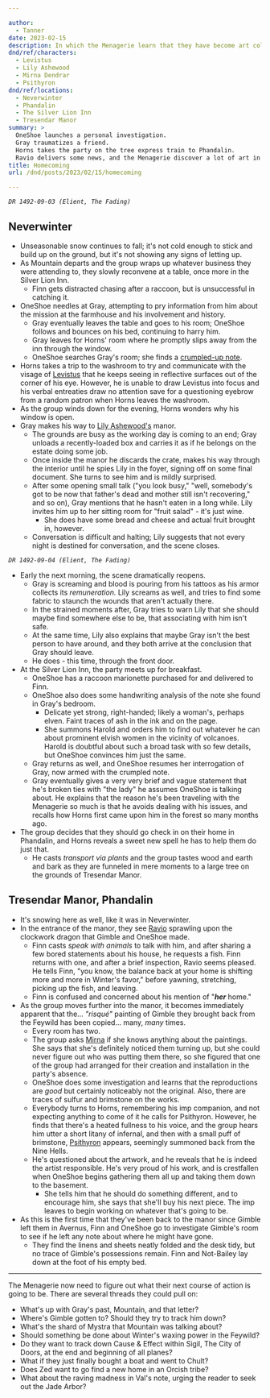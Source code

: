 ```yaml
---

author:
  - Tanner
date: 2023-02-15
description: In which the Menagerie learn that they have become art collectors.
dnd/ref/characters:
  - Levistus
  - Lily Ashewood
  - Mirna Dendrar
  - Psithyron
dnd/ref/locations:
  - Neverwinter
  - Phandalin
  - The Silver Lion Inn
  - Tresendar Manor
summary: >
  OneShoe launches a personal investigation.
  Gray traumatizes a friend.
  Horns takes the party on the tree express train to Phandalin.
  Ravio delivers some news, and the Menagerie discover a lot of art in their home.
title: Homecoming
url: /dnd/posts/2023/02/15/homecoming

---
```


_`DR 1492-09-03 (Elient, The Fading)`_

## Neverwinter

- Unseasonable snow continues to fall; it's not cold enough to stick and build up on the ground, but it's not showing any signs of letting up.
- As Mountain departs and the group wraps up whatever business they were attending to, they slowly reconvene at a table, once more in the Silver Lion Inn.
  - Finn gets distracted chasing after a raccoon, but is unsuccessful in catching it.
- OneShoe needles at Gray, attempting to pry information from him about the mission at the farmhouse and his involvement and history.
  - Gray eventually leaves the table and goes to his room; OneShoe follows and bounces on his bed, continuing to harry him.
  - Gray leaves for Horns' room where he promptly slips away from the inn through the window.
  - OneShoe searches Gray's room; she finds a [crumpled-up note](/dnd/notes/grays-paper-crane-letter).
- Horns takes a trip to the washroom to try and communicate with the visage of [Levistus](/dnd/npcs/levistus) that he keeps seeing in reflective surfaces out of the corner of his eye. However, he is unable to draw Levistus into focus and his verbal entreaties draw no attention save for a questioning eyebrow from a random patron when Horns leaves the washroom.
- As the group winds down for the evening, Horns wonders why his window is open.
- Gray makes his way to [Lily Ashewood's](/dnd/npcs/lily-ashewood) manor.
  - The grounds are busy as the working day is coming to an end; Gray unloads a recently-loaded box and carries it as if he belongs on the estate doing some job.
  - Once inside the manor he discards the crate, makes his way through the interior until he spies Lily in the foyer, signing off on some final document. She turns to see him and is mildly surprised.
  - After some opening small talk ("you look busy," "well, somebody's got to be now that father's dead and mother still isn't recovering," and so on), Gray mentions that he hasn't eaten in a long while. Lily invites him up to her sitting room for "fruit salad" - it's just wine.
    - She does have some bread and cheese and actual fruit brought in, however.
  - Conversation is difficult and halting; Lily suggests that not every night is destined for conversation, and the scene closes.

_`DR 1492-09-04 (Elient, The Fading)`_

- Early the next morning, the scene dramatically reopens.
  - Gray is screaming and blood is pouring from his tattoos as his armor collects its _remuneration._ Lily screams as well, and tries to find some fabric to staunch the wounds that aren't actually there.
  - In the strained moments after, Gray tries to warn Lily that she should maybe find somewhere else to be, that associating with him isn't safe.
  - At the same time, Lily also explains that maybe Gray isn't the best person to have around, and they both arrive at the conclusion that Gray should leave.
  - He does - this time, through the front door.
- At the Silver Lion Inn, the party meets up for breakfast.
  - OneShoe has a raccoon marionette purchased for and delivered to Finn.
  - OneShoe also does some handwriting analysis of the note she found in Gray's bedroom.
    - Delicate yet strong, right-handed; likely a woman's, perhaps elven. Faint traces of ash in the ink and on the page.
    - She summons Harold and orders him to find out whatever he can about prominent elvish women in the vicinity of volcanoes. Harold is doubtful about such a broad task with so few details, but OneShoe convinces him just the same.
  - Gray returns as well, and OneShoe resumes her interrogation of Gray, now armed with the crumpled note.
  - Gray eventually gives a very very brief and vague statement that he's broken ties with "the lady" he assumes OneShoe is talking about. He explains that the reason he's been traveling with the Menagerie so much is that he avoids dealing with his issues, and recalls how Horns first came upon him in the forest so many months ago.
- The group decides that they should go check in on their home in Phandalin, and Horns reveals a sweet new spell he has to help them do just that.
  - He casts _transport via plants_ and the group tastes wood and earth and bark as they are funneled in mere moments to a large tree on the grounds of Tresendar Manor.

## Tresendar Manor, Phandalin

- It's snowing here as well, like it was in Neverwinter.
- In the entrance of the manor, they see [Ravio](/dnd/npcs/ravio/) sprawling upon the clockwork dragon that Gimble and OneShoe made.
  - Finn casts _speak with animals_ to talk with him, and after sharing a few bored statements about his house, he requests a fish. Finn returns with one, and after a brief inspection, Ravio seems pleased. He tells Finn, "you know, the balance back at your home is shifting more and more in Winter's favor," before yawning, stretching, picking up the fish, and leaving.
  - Finn is confused and concerned about his mention of "_**her**_ home."
- As the group moves further into the manor, it becomes immediately apparent that the... _"risqué"_ painting of Gimble they brought back from the Feywild has been copied... many, _many_ times.
  - Every room has two.
  - The group asks [Mirna](/dnd/npcs/mirna-dendrar/) if she knows anything about the paintings. She says that she's definitely noticed them turning up, but she could never figure out who was putting them there, so she figured that one of the group had arranged for their creation and installation in the party's absence.
  - OneShoe does some investigation and learns that the reproductions are _good_ but certainly noticeably not the original. Also, there are traces of sulfur and brimstone on the works.
  - Everybody turns to Horns, remembering his imp companion, and not expecting anything to come of it he calls for Psithyron. However, he finds that there's a heated fullness to his voice, and the group hears him utter a short litany of infernal, and then with a small puff of brimstone, [Psithyron](/dnd/npcs/psithyron/) appears, seemingly summoned back from the Nine Hells.
  - He's questioned about the artwork, and he reveals that he is indeed the artist responsible. He's very proud of his work, and is crestfallen when OneShoe begins gathering them all up and taking them down to the basement.
    - She tells him that he should do something different, and to encourage him, she says that she'll buy his next piece. The imp leaves to begin working on whatever that's going to be.
- As this is the first time that they've been back to the manor since Gimble left them in Avernus, Finn and OneShoe go to investigate Gimble's room to see if he left any note about where he might have gone.
  - They find the linens and sheets neatly folded and the desk tidy, but no trace of Gimble's possessions remain. Finn and Not-Bailey lay down at the foot of his empty bed.

-----

The Menagerie now need to figure out what their next course of action is going to be. There are several threads they could pull on:
- What's up with Gray's past, Mountain, and that letter?
- Where's Gimble gotten to? Should they try to track him down?
- What's the shard of Mystra that Mountain was talking about?
- Should something be done about Winter's waxing power in the Feywild?
- Do they want to track down Cause & Effect within Sigil, The City of Doors, at the end and beginning of all planes?
- What if they just finally bought a boat and went to Chult?
- Does Zed want to go find a new home in an Orcish tribe?
- What about the raving madness in Val's note, urging the reader to seek out the Jade Arbor?

